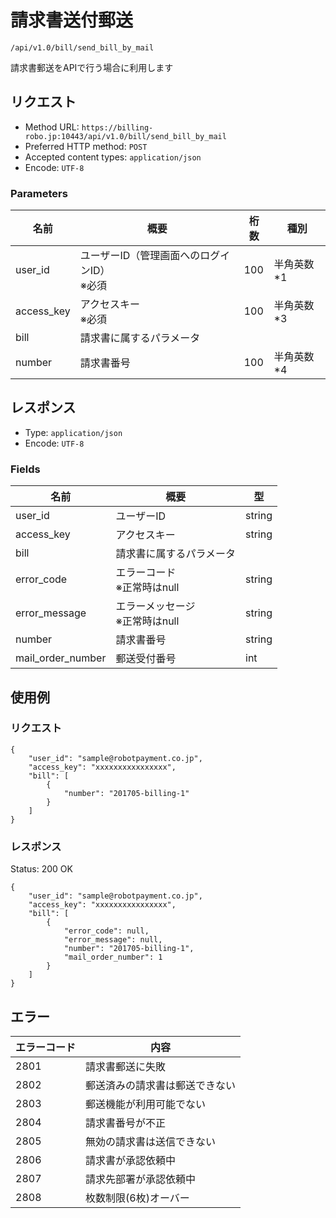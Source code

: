 # 請求書送付郵送

`/api/v1.0/bill/send_bill_by_mail`

請求書郵送をAPIで行う場合に利用します

## リクエスト
- Method URL: `https://billing-robo.jp:10443/api/v1.0/bill/send_bill_by_mail`
- Preferred HTTP method: `POST`
- Accepted content types: `application/json`
- Encode: `UTF-8`

### Parameters

| 名前       | 概要                                            | 桁数 | 種別       |
| ---------- | ----------------------------------------------- | ---- | ---------- |
| user_id    | ユーザーID（管理画面へのログインID） <br> ※必須 | 100  | 半角英数*1 |
| access_key | アクセスキー <br> ※必須                         | 100  | 半角英数*3 |
| bill       | 請求書に属するパラメータ                        |      |            |
| number     | 請求書番号                                      | 100  | 半角英数*4 |


## レスポンス

- Type: `application/json`
- Encode: `UTF-8`

### Fields

| 名前              | 概要                                | 型     |
| ----------------- | ----------------------------------- | ------ |
| user_id           | ユーザーID                          | string |
| access_key        | アクセスキー                        | string |
| bill              | 請求書に属するパラメータ            |        |
| error_code        | エラーコード <br> ※正常時はnull     | string |
| error_message     | エラーメッセージ <br> ※正常時はnull | string |
| number            | 請求書番号                          | string |
| mail_order_number | 郵送受付番号                        | int    |


## 使用例

### リクエスト

```
{
    "user_id": "sample@robotpayment.co.jp",
    "access_key": "xxxxxxxxxxxxxxxx",
    "bill": [
        {
            "number": "201705-billing-1"
        }
    ]
}
```

### レスポンス

Status: 200 OK

```
{
    "user_id": "sample@robotpayment.co.jp",
    "access_key": "xxxxxxxxxxxxxxxx",
    "bill": [
        {
            "error_code": null,
            "error_message": null,
            "number": "201705-billing-1",
            "mail_order_number": 1
        }
    ]
}
```

## エラー

| エラーコード | 内容                           |
| ------------ | ------------------------------ |
| 2801         | 請求書郵送に失敗               |
| 2802         | 郵送済みの請求書は郵送できない |
| 2803         | 郵送機能が利用可能でない       |
| 2804         | 請求書番号が不正               |
| 2805         | 無効の請求書は送信できない     |
| 2806         | 請求書が承認依頼中             |
| 2807         | 請求先部署が承認依頼中         |
| 2808         | 枚数制限(6枚)オーバー          |
